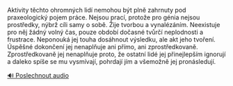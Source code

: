 
Aktivity těchto ohromných lidí nemohou být plně zahrnuty pod praxeologický pojem práce. Nejsou prací, protože pro génia nejsou prostředky, nýbrž cíli samy o sobě. Žije tvorbou a vynalézáním. Neexistuje pro něj žádný volný čas, pouze období dočasné tvůrčí neplodnosti a frustrace. Neponouká jej touha dosáhnout výsledku, ale akt jeho tvoření. Úspěšné dokončení jej nenaplňuje ani přímo, ani zprostředkovaně. Zprostředkovaně jej nenaplňuje proto, že ostatní lidé jej přinejlepším ignorují a daleko spíše se mu vysmívají, pohrdají jím a všemožně jej pronásledují.

[🔊 Poslechnout audio](/data/7-paragraphs/audio/chapter_35/para_009-Aktivity-tchto-ohromnch-lid-nemohou-bt-pln-za.mp3)
